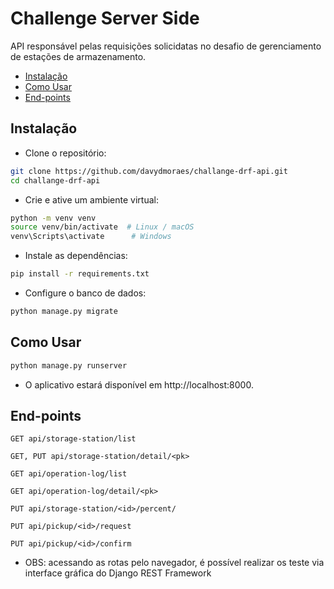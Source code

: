 # Challenge Server Side

API responsável pelas requisições solicidatas no desafio de gerenciamento de estações de armazenamento.

- [Instalação](#instalação)
- [Como Usar](#como-usar)
- [End-points](#end-points)

  
## Instalação

- Clone o repositório:

```bash
git clone https://github.com/davydmoraes/challange-drf-api.git
cd challange-drf-api
```

- Crie e ative um ambiente virtual:
```bash
python -m venv venv
source venv/bin/activate  # Linux / macOS
venv\Scripts\activate      # Windows
```

- Instale as dependências:
```bash
pip install -r requirements.txt
```

- Configure o banco de dados:
```bash
python manage.py migrate
```

## Como Usar
```bash
python manage.py runserver
```
- O aplicativo estará disponível em http://localhost:8000.

## End-points

`GET api/storage-station/list`

`GET, PUT api/storage-station/detail/<pk>`

`GET api/operation-log/list`

`GET api/operation-log/detail/<pk>`

`PUT api/storage-station/<id>/percent/`

`PUT api/pickup/<id>/request`

`PUT api/pickup/<id>/confirm`

- OBS: acessando as rotas pelo navegador, é possível realizar os teste via interface gráfica do Django REST Framework
